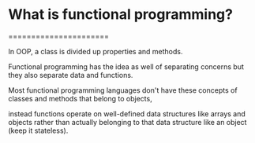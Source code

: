 # What is functional programming?
======================

In OOP, a class is divided up properties and methods. 

Functional programming has the idea as well of separating concerns but they also separate data and functions.

Most functional programming languages don't have these concepts of classes and methods that belong to objects,

instead functions operate on well-defined data structures like arrays and objects rather than actually belonging to that data structure like an object (keep it stateless).

